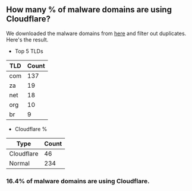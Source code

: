## How many % of malware domains are using Cloudflare?


We downloaded the malware domains from [here](https://urlhaus.abuse.ch) and filter out duplicates.
Here's the result.


[//]: # (start replacement)


- Top 5 TLDs

| TLD | Count |
| --- | --- |
| com | 137 |
| za | 19 |
| net | 18 |
| org | 10 |
| br | 9 |


- Cloudflare %

| Type | Count |
| --- | --- |
| Cloudflare | 46 |
| Normal | 234 |


### 16.4% of malware domains are using Cloudflare.